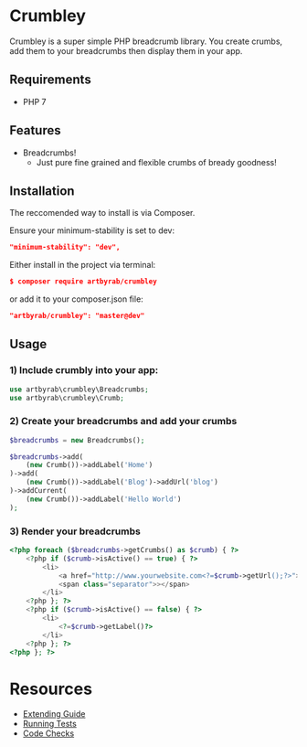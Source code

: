 # Crumbley

Crumbley is a super simple PHP breadcrumb library. You create crumbs, add them to your breadcrumbs then display them in your app.

## Requirements

* PHP 7

## Features

* Breadcrumbs!
    * Just pure fine grained and flexible crumbs of bready goodness!

## Installation

The reccomended way to install is via Composer.

Ensure your minimum-stability is set to dev:

```json
"minimum-stability": "dev",
```

Either install in the project via terminal:

```json
$ composer require artbyrab/crumbley
```

or add it to your composer.json file:

```json
"artbyrab/crumbley": "master@dev"
```

## Usage

### 1) Include crumbly into your app:

```php
use artbyrab\crumbley\Breadcrumbs;
use artbyrab\crumbley\Crumb;
```

### 2) Create your breadcrumbs and add your crumbs

```php
$breadcrumbs = new Breadcrumbs();

$breadcrumbs->add(
    (new Crumb())->addLabel('Home')
)->add(
    (new Crumb())->addLabel('Blog')->addUrl('blog')
)->addCurrent(
    (new Crumb())->addLabel('Hello World')
);
```

### 3) Render your breadcrumbs

```php
<?php foreach ($breadcrumbs->getCrumbs() as $crumb) { ?>
    <?php if ($crumb->isActive() == true) { ?>
        <li>
            <a href="http://www.yourwebsite.com<?=$crumb->getUrl();?>"><?=$crumb->getLabel();?></a>
            <span class="separator">></span>
        </li>
    <?php }; ?>
    <?php if ($crumb->isActive() == false) { ?>
        <li>
            <?=$crumb->getLabel()?>
        </li>
    <?php }; ?>
<?php }; ?>
```

# Resources

* [Extending Guide](documents/extending.md)
* [Running Tests](documents/running-tests.md)
* [Code Checks](documents/code-checks.md)